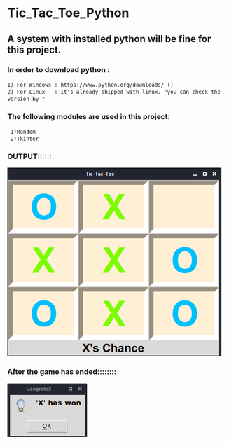 # Tic_Tac_Toe_Python
## A system with installed python will be fine for this project.
  ### In order to download python :
    1) For Windows : https://www.python.org/downloads/ ()
    2) For Linux   : It's already shipped with linux. "you can check the version by "

### The following modules are used in this project:
     1)Random
     2)Tkinter
### OUTPUT::::::

![Screenshot](tic.png)

### After the game has ended::::::::
![Screenshot](tic_2.png)
